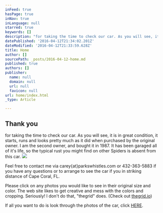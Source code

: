```yaml
---
inFeed: true
hasPage: true
inNav: true
inLanguage: null
starred: true
keywords: []
description: "for taking the time to check our car. As you will see, it is in great condition, it starts, runs and looks pretty much as it did when purchased by the original owner. I am the second owner, and bought it in 1987. It has been garaged all of it's life, so the typical rust you might find on other Spiders is absent from this car.\_"
datePublished: '2016-04-12T21:34:02.201Z'
dateModified: '2016-04-12T21:33:59.628Z'
title: Home
author: []
sourcePath: _posts/2016-04-12-home.md
published: true
authors: []
publisher:
  name: null
  domain: null
  url: null
  favicon: null
url: home/index.html
_type: Article

---
```

## Thank you 

for taking the time to check our car. As you will see, it is in great condition, it starts, runs and looks pretty much as it did when purchased by the original owner. I am the second owner, and bought it in 1987\. It has been garaged all of it's life, so the typical rust you might find on other Spiders is absent from this car. ![](https://the-grid-user-content.s3-us-west-2.amazonaws.com/06feaa76-6fbe-490a-90ea-59ea45b17b6b.jpg)

Feel free to contact me via carey{at}parkswhistles.com or 432-363-5883 if you have any questions or to arrange to see the car if you in striking distance of Cape Coral, FL. 

Please click on any photos you would like to see in their original size and color. The web site likes to get creative and mess with the colors and cropping. Seriously! I don't do that, "thegrid" does. (Check out [thegrid.io][0])

If all you want to do is look through the photos of the car, click [HERE][1]. 

[0]: https://thegrid.io/
[1]: https://goo.gl/photos/qZZif3NbKGyvfqq69